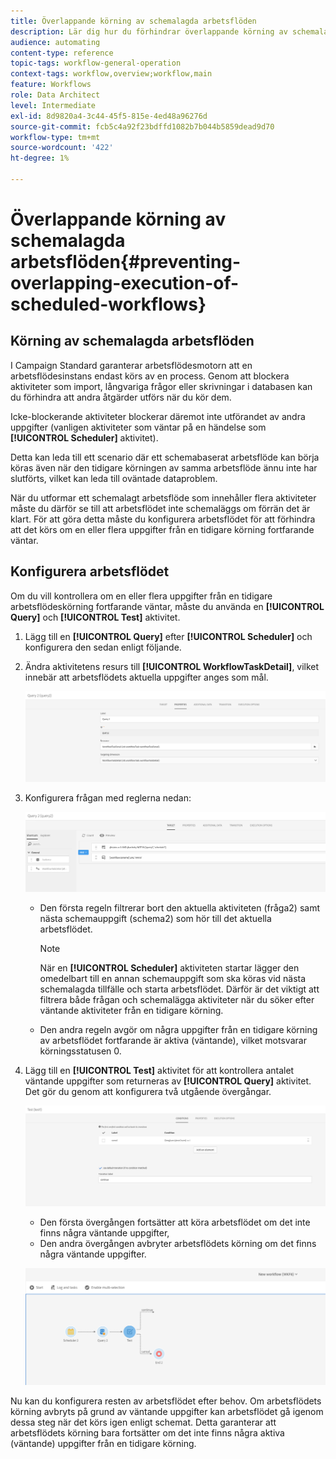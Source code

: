 ```yaml
---
title: Överlappande körning av schemalagda arbetsflöden
description: Lär dig hur du förhindrar överlappande körning av schemalagda arbetsflöden.
audience: automating
content-type: reference
topic-tags: workflow-general-operation
context-tags: workflow,overview;workflow,main
feature: Workflows
role: Data Architect
level: Intermediate
exl-id: 8d9820a4-3c44-45f5-815e-4ed48a96276d
source-git-commit: fcb5c4a92f23bdffd1082b7b044b5859dead9d70
workflow-type: tm+mt
source-wordcount: '422'
ht-degree: 1%

---
```


# Överlappande körning av schemalagda arbetsflöden{#preventing-overlapping-execution-of-scheduled-workflows}

## Körning av schemalagda arbetsflöden

I Campaign Standard garanterar arbetsflödesmotorn att en arbetsflödesinstans endast körs av en process. Genom att blockera aktiviteter som import, långvariga frågor eller skrivningar i databasen kan du förhindra att andra åtgärder utförs när du kör dem.

Icke-blockerande aktiviteter blockerar däremot inte utförandet av andra uppgifter (vanligen aktiviteter som väntar på en händelse som **[!UICONTROL Scheduler]** aktivitet).

Detta kan leda till ett scenario där ett schemabaserat arbetsflöde kan börja köras även när den tidigare körningen av samma arbetsflöde ännu inte har slutförts, vilket kan leda till oväntade dataproblem.

När du utformar ett schemalagt arbetsflöde som innehåller flera aktiviteter måste du därför se till att arbetsflödet inte schemaläggs om förrän det är klart. För att göra detta måste du konfigurera arbetsflödet för att förhindra att det körs om en eller flera uppgifter från en tidigare körning fortfarande väntar.

## Konfigurera arbetsflödet

Om du vill kontrollera om en eller flera uppgifter från en tidigare arbetsflödeskörning fortfarande väntar, måste du använda en **[!UICONTROL Query]** och **[!UICONTROL Test]** aktivitet.

1. Lägg till en **[!UICONTROL Query]** efter **[!UICONTROL Scheduler]** och konfigurera den sedan enligt följande.

1. Ändra aktivitetens resurs till **[!UICONTROL WorkflowTaskDetail]**, vilket innebär att arbetsflödets aktuella uppgifter anges som mål.

   ![](assets/scheduled-wkf-resource.png)

1. Konfigurera frågan med reglerna nedan:

   ![](assets/scheduled-wkf-query.png)

   * Den första regeln filtrerar bort den aktuella aktiviteten (fråga2) samt nästa schemauppgift (schema2) som hör till det aktuella arbetsflödet.

      >[!NOTE]
      >
      >När en **[!UICONTROL Scheduler]** aktiviteten startar lägger den omedelbart till en annan schemauppgift som ska köras vid nästa schemalagda tillfälle och starta arbetsflödet. Därför är det viktigt att filtrera både frågan och schemalägga aktiviteter när du söker efter väntande aktiviteter från en tidigare körning.

   * Den andra regeln avgör om några uppgifter från en tidigare körning av arbetsflödet fortfarande är aktiva (väntande), vilket motsvarar körningsstatusen 0.

1. Lägg till en **[!UICONTROL Test]** aktivitet för att kontrollera antalet väntande uppgifter som returneras av **[!UICONTROL Query]** aktivitet. Det gör du genom att konfigurera två utgående övergångar.

   ![](assets/scheduled-wkf-test.png)

   * Den första övergången fortsätter att köra arbetsflödet om det inte finns några väntande uppgifter,
   * Den andra övergången avbryter arbetsflödets körning om det finns några väntande uppgifter.

   ![](assets/scheduled-wkf-workflow.png)

Nu kan du konfigurera resten av arbetsflödet efter behov. Om arbetsflödets körning avbryts på grund av väntande uppgifter kan arbetsflödet gå igenom dessa steg när det körs igen enligt schemat. Detta garanterar att arbetsflödets körning bara fortsätter om det inte finns några aktiva (väntande) uppgifter från en tidigare körning.
